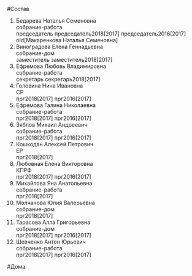 #Состав  
1. Бедарева Наталья Семеновна  
    собрание-работа  
    председатель председатель2018[2017] председатель2016[2017] old[Макаренкова Наталья Семеновна]  
2. Виноградова Елена Геннадьевна  
    собрание-дом  
    заместитель заместитель2018[2017]  
3. Ефремова Любовь Владимировна  
    собрание-работа  
    секретарь секретарь2018[2017]  
4. Головина Нина Ивановна  
    СР  
    прг2018[2017] прг2016[2017]  
5. Ефремова Галина Николаевна  
    собрание-работа  
    прг2018[2017] прг2016[2017]  
6. Зяблов Михаил Андреевич  
    собрание-работа  
    прг2018[2017] прг2016[2017]  
7. Кошкодан Алексей Петрович  
    ЕР  
    прг2018[2017]  
8. Любовная Елена Викторовна  
    КПРФ  
    прг2018[2017] прг2016[2017]  
9. Михайлова Яна Анатольевна  
    собрание-работа  
    прг2018[2017]  
10. Молчанова Юлия Валерьевна  
    собрание-дом  
    прг2018[2017]  
11. Тарасова Алла Григорьевна  
    собрание-дом  
    прг2018[2017] прг2016[2017]  
12. Шевченко Антон Юрьевич  
    собрание-работа  
    прг2018[2017] прг2016[2017]  
  
#Дома  
